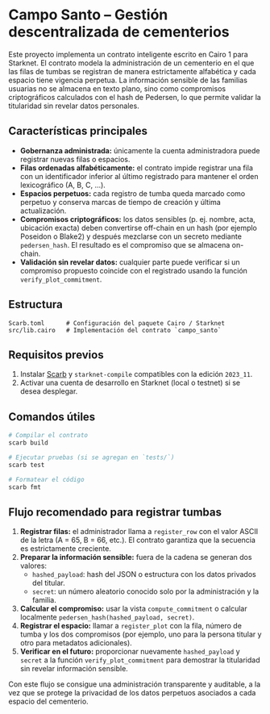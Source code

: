 # Campo Santo – Gestión descentralizada de cementerios

Este proyecto implementa un contrato inteligente escrito en Cairo 1 para Starknet. El contrato
modela la administración de un cementerio en el que las filas de tumbas se registran de manera
estrictamente alfabética y cada espacio tiene vigencia perpetua. La información sensible de las
familias usuarias no se almacena en texto plano, sino como compromisos criptográficos calculados
con el hash de Pedersen, lo que permite validar la titularidad sin revelar datos personales.

## Características principales

- **Gobernanza administrada:** únicamente la cuenta administradora puede registrar nuevas filas
  o espacios.
- **Filas ordenadas alfabéticamente:** el contrato impide registrar una fila con un identificador
  inferior al último registrado para mantener el orden lexicográfico (A, B, C, ...).
- **Espacios perpetuos:** cada registro de tumba queda marcado como perpetuo y conserva marcas de
  tiempo de creación y última actualización.
- **Compromisos criptográficos:** los datos sensibles (p. ej. nombre, acta, ubicación exacta)
  deben convertirse off-chain en un hash (por ejemplo Poseidon o Blake2) y después mezclarse con
  un secreto mediante `pedersen_hash`. El resultado es el compromiso que se almacena on-chain.
- **Validación sin revelar datos:** cualquier parte puede verificar si un compromiso propuesto
  coincide con el registrado usando la función `verify_plot_commitment`.

## Estructura

```
Scarb.toml      # Configuración del paquete Cairo / Starknet
src/lib.cairo   # Implementación del contrato `campo_santo`
```

## Requisitos previos

1. Instalar [Scarb](https://docs.swmansion.com/scarb/) y `starknet-compile` compatibles con la
   edición `2023_11`.
2. Activar una cuenta de desarrollo en Starknet (local o testnet) si se desea desplegar.

## Comandos útiles

```bash
# Compilar el contrato
scarb build

# Ejecutar pruebas (si se agregan en `tests/`)
scarb test

# Formatear el código
scarb fmt
```

## Flujo recomendado para registrar tumbas

1. **Registrar filas:** el administrador llama a `register_row` con el valor ASCII de la letra (A =
   65, B = 66, etc.). El contrato garantiza que la secuencia es estrictamente creciente.
2. **Preparar la información sensible:** fuera de la cadena se generan dos valores:
   - `hashed_payload`: hash del JSON o estructura con los datos privados del titular.
   - `secret`: un número aleatorio conocido solo por la administración y la familia.
3. **Calcular el compromiso:** usar la vista `compute_commitment` o calcular localmente
   `pedersen_hash(hashed_payload, secret)`.
4. **Registrar el espacio:** llamar a `register_plot` con la fila, número de tumba y los dos
   compromisos (por ejemplo, uno para la persona titular y otro para metadatos adicionales).
5. **Verificar en el futuro:** proporcionar nuevamente `hashed_payload` y `secret` a la función
   `verify_plot_commitment` para demostrar la titularidad sin revelar información sensible.

Con este flujo se consigue una administración transparente y auditable, a la vez que se protege la
privacidad de los datos perpetuos asociados a cada espacio del cementerio.
